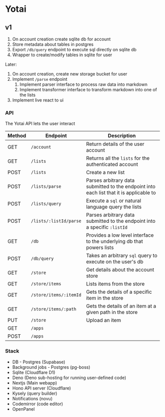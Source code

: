 # Yotai

## v1

1. On account creation create sqlite db for account
2. Store metadata about tables in postgres 
3. Export `/db/query` endpoint to execute sql directly on sqlite db
4. Wrapper to create/modify tables in sqlite for user

Later:
1. On account creation, create new storage bucket for user
2. Implement `/parse` endpoint
   1. Implement parser interface to process raw data into markdown 
   2. Implement transformer interface to transform markdown into one of the lists
3. Implement live react to ui

### API

The Yotai API lets the user interact 

| Method | Endpoint                  | Description                                                                                   |
|--------|---------------------------|-----------------------------------------------------------------------------------------------|
| GET    | `/account`                | Return details of the user account                                                            |
| GET    | `/lists`                  | Returns all the `lists` for the authenticated account                                         |
| POST   | `/lists`                  | Create a new list                                                                             |
| POST   | `/lists/parse`            | Parses arbitrary data submitted to the endpoint into each list that it is applicable to       |
| POST   | `/lists/query`            | Execute a `sql` or natural language query the lists                                           |
| POST   | `/lists/:listId/parse`    | Parses arbitrary data submitted to the endpoint into a specific `:listId`                     |
| GET    | `/db`                     | Provides a low level interface to the underlying db that powers lists                         |
| POST   | `/db/query`               | Takes an arbitrary `sql` query to execute on the user's db                                    |
| GET    | `/store`                  | Get details about the account store                                                           |
| GET    | `/store/items`            | Lists items from the store                                                                    |
| GET    | `/store/items/:itemId`    | Gets the details of a specific item in the store                                              |
| GET    | `/store/items/:path`      | Gets the details of an item at a given path in the store                                              |
| PUT    | `/store`                  | Upload an item                                                                                              |
| GET    | `/apps`                   |                                                                                               |
| POST   | `/apps`                   |                                                                                               |

### Stack

- DB - Postgres (Supabase)
- Background jobs - Postgres (pg-boss)
- Sqlite (Cloudflare D1)
- Deno (Deno sub-hosting for running user-defined code)
- Nextjs (Main webapp)
- Hono API server (Cloudflare)
- Kysely (query builder)
- Notifications (novu)
- Codemirror (code editor)
- OpenPanel
